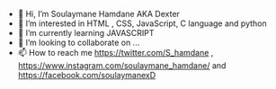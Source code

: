 - 👋 Hi, I’m Soulaymane Hamdane AKA Dexter 
- 👀 I’m interested in HTML , CSS, JavaScript, C language and python
- 🌱 I’m currently learning JAVASCRIPT 
- 💞️ I’m looking to collaborate on ...
- 📫 How to reach me https://twitter.com/S_hamdane ,   
    https://www.instagram.com/soulaymane_hamdane/ and 
    https://facebook.com/soulaymanexD
<!---
Dexter88xD/Dexter88xD is a ✨ special ✨ repository because its `README.md` (this file) appears on your GitHub profile.
You can click the Preview link to take a look at your changes.
--->

